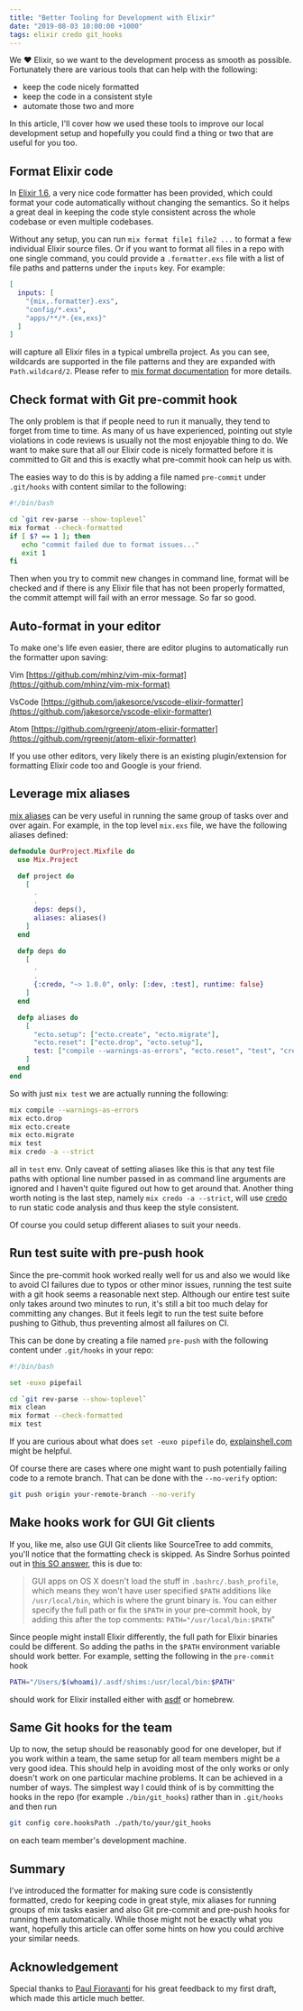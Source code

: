 ```yaml
---
title: "Better Tooling for Development with Elixir"
date: "2019-08-03 10:00:00 +1000"
tags: elixir credo git_hooks
---
```


We ❤️ Elixir, so we want to the development process as smooth as possible.
Fortunately there are various tools that can help with the following:

* keep the code nicely formatted
* keep the code in a consistent style
* automate those two and more

In this article, I'll cover how we used these tools to improve our local
development setup and hopefully you could find a thing or two that are useful
for you too.

## Format Elixir code

In [Elixir
1.6](https://elixir-lang.org/blog/2018/01/17/elixir-v1-6-0-released/), a very
nice code formatter has been provided, which could format your code
automatically without changing the semantics. So it helps a great deal in
keeping the code style consistent across the whole codebase or even multiple
codebases.

Without any setup, you can run `mix format file1 file2 ...` to format a few
individual Elixir source files. Or if you want to format all files in a repo
with one single command, you could provide a `.formatter.exs` file with a list
of file paths and patterns under the `inputs` key. For example:

```elixir
[
  inputs: [
    "{mix,.formatter}.exs",
    "config/*.exs",
    "apps/**/*.{ex,exs}"
  ]
]
```

will capture all Elixir files in a typical umbrella project. As you can see,
wildcards are supported in the file patterns and they are expanded with
`Path.wildcard/2`. Please refer to [mix format
documentation](https://hexdocs.pm/mix/master/Mix.Tasks.Format.html) for more
details.

## Check format with Git pre-commit hook

The only problem is that if people need to run it manually, they tend to forget
from time to time. As many of us have experienced, pointing out style violations
in code reviews is usually not the most enjoyable thing to do. We want to make
sure that all our Elixir code is nicely formatted before it is committed to Git
and this is exactly what pre-commit hook can help us with.

The easies way to do this is by adding a file named `pre-commit` under
`.git/hooks` with content similar to the following:

```bash
#!/bin/bash

cd `git rev-parse --show-toplevel`
mix format --check-formatted
if [ $? == 1 ]; then
   echo "commit failed due to format issues..."
   exit 1
fi
```

Then when you try to commit new changes in command line, format will be checked
and if there is any Elixir file that has not been properly formatted, the commit
attempt will fail with an error message. So far so good.

## Auto-format in your editor

To make one's life even easier, there are editor plugins to automatically run
the formatter upon saving:

Vim [https://github.com/mhinz/vim-mix-format](https://github.com/mhinz/vim-mix-format)

VsCode [https://github.com/jakesorce/vscode-elixir-formatter](https://github.com/jakesorce/vscode-elixir-formatter)

Atom [https://github.com/rgreenjr/atom-elixir-formatter](https://github.com/rgreenjr/atom-elixir-formatter)

If you use other editors, very likely there is an existing plugin/extension for
formatting Elixir code too and Google is your friend.

## Leverage mix aliases

[mix aliases](https://hexdocs.pm/mix/Mix.html#module-aliases) can be very useful
in running the same group of tasks over and over again. For example, in the top
level `mix.exs` file, we have the following aliases defined:

```elixir
defmodule OurProject.Mixfile do
  use Mix.Project

  def project do
    [
      .
      .
      deps: deps(),
      aliases: aliases()
    ]
  end

  defp deps do
    [
      .
      .
      {:credo, "~> 1.0.0", only: [:dev, :test], runtime: false}
    ]
  end

  defp aliases do
    [
      "ecto.setup": ["ecto.create", "ecto.migrate"],
      "ecto.reset": ["ecto.drop", "ecto.setup"],
      test: ["compile --warnings-as-errors", "ecto.reset", "test", "credo -a --strict"]
    ]
  end
end
```

So with just `mix test` we are actually running the following:

```bash
mix compile --warnings-as-errors
mix ecto.drop
mix ecto.create
mix ecto.migrate
mix test
mix credo -a --strict
```

all in `test` env. Only caveat of setting aliases like this is that any test
file paths with optional line number passed in as command line arguments are
ignored and I haven't quite figured out how to get around that. Another thing
worth noting is the last step, namely `mix credo -a --strict`, will use
[credo](https://github.com/rrrene/credo) to run static code analysis and thus
keep the style consistent.

Of course you could setup different aliases to suit your needs.

## Run test suite with pre-push hook

Since the pre-commit hook worked really well for us and also we would like to
avoid CI failures due to typos or other minor issues, running the test suite
with a git hook seems a reasonable next step. Although our entire test suite
only takes around two minutes to run, it's still a bit too much delay for
committing any changes. But it feels legit to run the test suite before pushing
to Github, thus preventing almost all failures on CI.

This can be done by creating a file named `pre-push` with the following content
under `.git/hooks` in your repo:

```bash
#!/bin/bash

set -euxo pipefail

cd `git rev-parse --show-toplevel`
mix clean
mix format --check-formatted
mix test
```

If you are curious about what does `set -euxo pipefile` do,
[explainshell.com](https://explainshell.com/explain?cmd=set+-euxo+pipefail)
might be helpful.

Of course there are cases where one might want to push potentially failing code
to a remote branch. That can be done with the `--no-verify` option:

```bash
git push origin your-remote-branch --no-verify
```

## Make hooks work for GUI Git clients

If you, like me, also use GUI Git clients like SourceTree to add commits, you'll
notice that the formatting check is skipped. As Sindre Sorhus pointed out in
[this SO answer](https://stackoverflow.com/a/17557522/1228752), this is due to:
> GUI apps on OS X doesn't load the stuff in `.bashrc/.bash_profile`, which
> means they won't have user specified `$PATH` additions like `/usr/local/bin`,
> which is where the grunt binary is. You can either specify the full path or
> fix the `$PATH` in your pre-commit hook, by adding this after the top
> comments: `PATH="/usr/local/bin:$PATH`"

Since people might install Elixir differently, the full path for Elixir binaries
could be different. So adding the paths in the `$PATH` environment variable
should work better. For example, setting the following in the `pre-commit` hook

```bash
PATH="/Users/$(whoami)/.asdf/shims:/usr/local/bin:$PATH"
```

should work for Elixir installed either with
[asdf](https://github.com/asdf-vm/asdf) or homebrew.

## Same Git hooks for the team

Up to now, the setup should be reasonably good for one developer, but if you
work within a team, the same setup for all team members might be a very good
idea. This should help in avoiding most of the only works or only doesn't work
on one particular machine problems. It can be achieved in a number of ways. The
simplest way I could think of is by committing the hooks in the repo (for
example `./bin/git_hooks`) rather than in `.git/hooks` and then run

```bash
git config core.hooksPath ./path/to/your/git_hooks
```

on each team member's development machine.

## Summary

I've introduced the formatter for making sure code is consistently formatted,
credo for keeping code in great style, mix aliases for running groups of mix
tasks easier and also Git pre-commit and pre-push hooks for running them
automatically. While those might not be exactly what you want, hopefully this
article can offer some hints on how you could archive your similar needs.

## Acknowledgement

Special thanks to [Paul Fioravanti](https://twitter.com/paulfioravanti) for his
great feedback to my first draft, which made this article much better.
